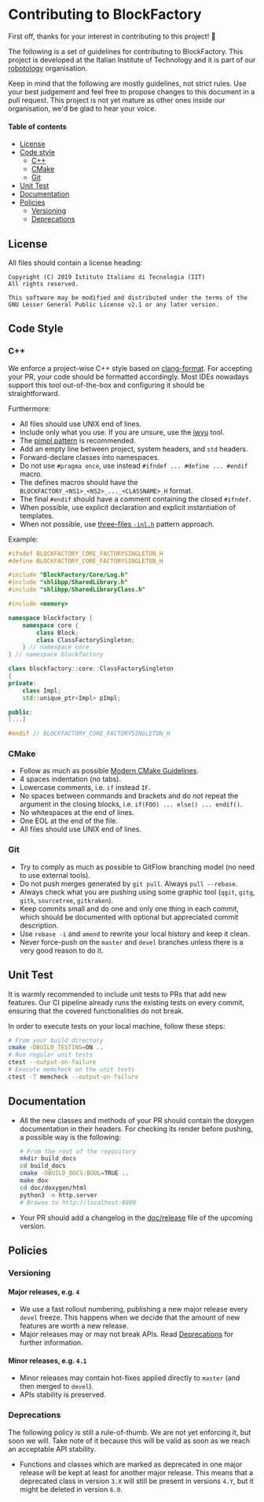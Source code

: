 # Contributing to BlockFactory

First off, thanks for your interest in contributing to this project! :tada:

The following is a set of guidelines for contributing to BlockFactory. This project is developed at the Italian Institute of Technology and it is part of our [robotology](https://github.com/robotology) organisation.

Keep in mind that the following are mostly guidelines, not strict rules. Use your best judgement and feel free to propose changes to this document in a pull request. This project is not yet mature as other ones inside our organisation, we'd be glad to hear your voice.

#### Table of contents

- [License](#license)
- [Code style](#code-style)
  - [C++](#c++)
  - [CMake](#cmake)
  - [Git](#git)
- [Unit Test](#unit-test)
- [Documentation](#documentation)
- [Policies](#policies)
  - [Versioning](#versioning)
  - [Deprecations](#deprecations)

## License

All files should contain a license heading:

```
Copyright (C) 2019 Istituto Italiano di Tecnologia (IIT)
All rights reserved.

This software may be modified and distributed under the terms of the
GNU Lesser General Public License v2.1 or any later version.
```

## Code Style

### C++

We enforce a project-wise C++ style based on [clang-format](/.clang-format). For accepting your PR, your code should be formatted accordingly. Most IDEs nowadays support this tool out-of-the-box and configuring it should be straightforward.

Furthermore:

- All files should use UNIX end of lines.
- Include only what you use. If you are unsure, use the [iwyu](https://github.com/include-what-you-use/include-what-you-use) tool.
- The [pimpl pattern](https://cpppatterns.com/patterns/pimpl.html) is recommended.
- Add an empty line between project, system headers, and `std` headers.
- Forward-declare classes into namespaces.
- Do not use `#pragma once`, use instead `#ifndef ... #define ... #endif` macro.
- The defines macros should have the `BLOCKFACTORY_<NS1>_<NS2>_..._<CLASSNAME>_H` format.
- The final `#endif` should have a comment containing the closed `#ifndef`.
- When possible, use explicit declaration and explicit instantiation of templates.
- When not possible, use [three-files `-inl.h`](http://drake.mit.edu/cxx_inl.html) pattern approach.

Example:

```cpp
#ifndef BLOCKFACTORY_CORE_FACTORYSINGLETON_H
#define BLOCKFACTORY_CORE_FACTORYSINGLETON_H

#include "BlockFactory/Core/Log.h"
#include "shlibpp/SharedLibrary.h"
#include "shlibpp/SharedLibraryClass.h"

#include <memory>

namespace blockfactory {
    namespace core {
        class Block;
        class ClassFactorySingleton;
    } // namespace core
} // namespace blockfactory

class blockfactory::core::ClassFactorySingleton
{
private:
    class Impl;
    std::unique_ptr<Impl> pImpl;

public:
[...]

#endif // BLOCKFACTORY_CORE_FACTORYSINGLETON_H
```

### CMake

- Follow as much as possible [Modern CMake Guidelines](https://cliutils.gitlab.io/modern-cmake/).
- 4 spaces indentation (no tabs).
- Lowercase comments, i.e. `if` instead `IF`.
- No spaces between commands and brackets and do not repeat the argument in the closing blocks, i.e. `if(FOO) ... else() ... endif()`.
- No whitespaces at the end of lines.
- One EOL at the end of the file.
- All files should use UNIX end of lines.

### Git

- Try to comply as much as possible to GitFlow branching model (no need to use external tools).
- Do not push merges generated by `git pull`. Always `pull --rebase`.
- Always check what you are pushing using some graphic tool (`qgit`, `gitg`, `gitk`, `sourcetree`, `gitkraken`).
- Keep commits small and do one and only one thing in each commit, which should be documented with optional but appreciated commit description.
- Use `rebase -i` and `amend` to rewrite your local history and keep it clean.
- Never force-push on the `master` and `devel` branches unless there is a very good reason to do it.

## Unit Test

It is warmly recommended to include unit tests to PRs that add new features. Our CI pipeline already runs the existing tests on every commit, ensuring that the covered functionalities do not break.

In order to execute tests on your local machine, follow these steps:

```bash
# From your build directory
cmake -DBUILD_TESTING=ON ..
# Run regular unit tests
ctest --output-on-failure
# Execute memcheck on the unit tests
ctest -T memcheck --output-on-failure
```

## Documentation

- All the new classes and methods of your PR should contain the doxygen documentation in their headers. For checking its render before pushing, a possible way is the following:
   ```bash
   # From the root of the repository
   mkdir build_docs
   cd build_docs
   cmake -DBUILD_DOCS:BOOL=TRUE ..
   make dox
   cd doc/doxygen/html
   python3 -m http.server
   # Browse to http://localhost:8000
   ```
- Your PR should add a changelog in the [doc/release](/doc/release) file of the upcoming version.

## Policies

### Versioning

#### Major releases, e.g. `4`

- We use a fast rollout numbering, publishing a new major release every `devel` freeze. This happens when we decide that the amount of new features are worth a new release.
- Major releases may or may not break APIs. Read [Deprecations](#deprecations) for further information.

#### Minor releases, e.g. `4.1`

- Minor releases may contain hot-fixes applied directly to `master` (and then merged to `devel`).
- APIs stability is preserved.

### Deprecations

The following policy is still a rule-of-thumb. We are not yet enforcing it, but soon we will. Take note of it because this will be valid as soon as we reach an acceptable API stability.

- Functions and classes which are marked as deprecated in one major release will be kept at least for another major release. This means that a deprecated class in version `3.X` will still be present in versions `4.Y`, but it might be deleted in version `6.0`.
